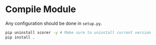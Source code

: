 # Compile Module

Any configuration should be done in `setup.py`. 

```bash
pip uninstall scorer -y # Make sure to uninstall current version
pip install .
```
